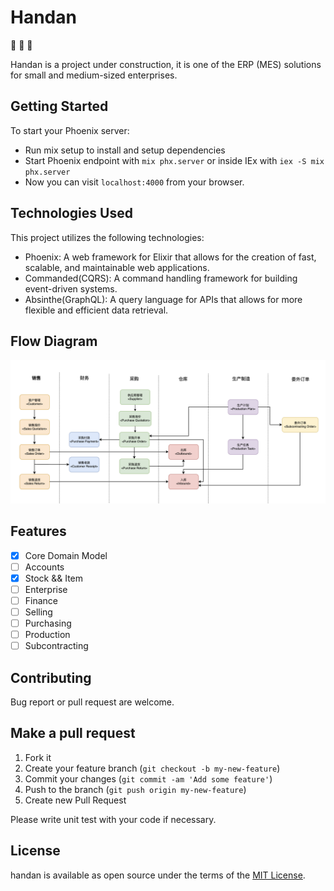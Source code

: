 # Handan

:construction: :construction: :construction: 

Handan is a project under construction, it is one of the ERP (MES) solutions for small and medium-sized enterprises.

## **Getting Started**

To start your Phoenix server:

* Run mix setup to install and setup dependencies
* Start Phoenix endpoint with `mix phx.server` or inside IEx with `iex -S mix phx.server`
* Now you can visit `localhost:4000` from your browser.

## **Technologies Used**

This project utilizes the following technologies:

* Phoenix: A web framework for Elixir that allows for the creation of fast, scalable, and maintainable web applications.
* Commanded(CQRS): A command handling framework for building event-driven systems.
* Absinthe(GraphQL): A query language for APIs that allows for more flexible and efficient data retrieval.


## **Flow Diagram**

![flow](./docs/flow.jpg)

## **Features**

- [x] Core Domain Model
- [ ] Accounts
- [x] Stock && Item
- [ ] Enterprise
- [ ] Finance
- [ ] Selling
- [ ] Purchasing
- [ ] Production
- [ ] Subcontracting

## **Contributing**

Bug report or pull request are welcome.

## **Make a pull request**

1. Fork it
2. Create your feature branch (`git checkout -b my-new-feature`)
3. Commit your changes (`git commit -am 'Add some feature'`)
4. Push to the branch (`git push origin my-new-feature`)
5. Create new Pull Request

Please write unit test with your code if necessary.

## **License**

handan is available as open source under the terms of the [MIT License](http://opensource.org/licenses/MIT).
